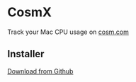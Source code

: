 # CosmX

Track your Mac CPU usage on [cosm.com](https://cosm.com)

## Installer

[Download from Github](https://github.com/downloads/levent/CosmX/CosmX%2020120619.dmg)
